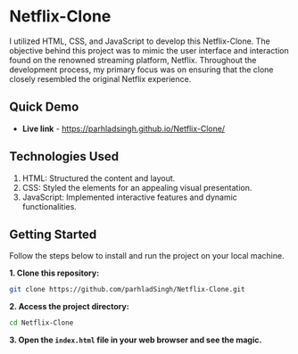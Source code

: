 # Netflix-Clone

I utilized HTML, CSS, and JavaScript to develop this Netflix-Clone. The objective behind this project was to mimic the user interface and interaction found on the renowned streaming platform, Netflix. Throughout the development process, my primary focus was on ensuring that the clone closely resembled the original Netflix experience.

## Quick Demo

- **Live link** - https://parhladsingh.github.io/Netflix-Clone/


## Technologies Used

1. HTML: Structured the content and layout.
2. CSS: Styled the elements for an appealing visual presentation.
3. JavaScript: Implemented interactive features and dynamic functionalities.

## Getting Started 

Follow the steps below to install and run the project on your local machine.

**1. Clone this repository:**
  ```bash
  git clone https://github.com/parhladSingh/Netflix-Clone.git
  ```

**2. Access the project directory:**
  ```bash
  cd Netflix-Clone
  ```
**3. Open the `index.html` file in your web browser and see the magic.**
